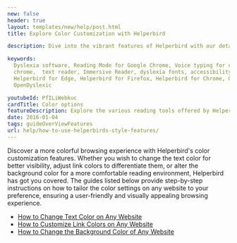```yaml
---
new: false
header: true
layout: templates/new/help/post.html
title: Explore Color Customization with Helperbird

description: Dive into the vibrant features of Helperbird with our detailed guides on color customization. Learn how to effortlessly change text, link, and background colors on any website to enhance readability and aesthetics. Our step-by-step tutorials empower you to personalize your browsing experience to suit your visual preferences, creating a more engaging and accessible digital environment.

keywords:
  Dyslexia software, Reading Mode for Google Chrome, Voice typing for chrome, Text to speech for
  chrome,  text reader, Immersive Reader, dyslexia fonts, accessibility software, dyslexia software,
  Helperbird for Edge, Helperbird for Firefox, Helperbird for Chrome, Opendyslexic for Chrome,
  OpenDyslexic

youtubeId: PfILiWebkuc
cardTitle: Color options
featureDescription: Explore the various reading tools offered by Helperbird to enhance your browsing experience.
date: 2016-01-04
tags: guideOverViewFeatures
url: help/how-to-use-helperbirds-style-features/
---
```



Discover a more colorful browsing experience with Helperbird's color customization features. Whether you wish to change the text color for better visibility, adjust link colors to differentiate them, or alter the background color for a more comfortable reading environment, Helperbird has got you covered. The guides listed below provide step-by-step instructions on how to tailor the color settings on any website to your preference, ensuring a user-friendly and visually appealing browsing experience.





- [How to Change Text Color on Any Website](https://www.helperbird.com/help/change-text-color-on-any-website)
- [How to Customize Link Colors on Any Website](https://www.helperbird.com/help/how-to-customize-link-colors-on-any-website)
- [How to Change the Background Color of Any Website](https://www.helperbird.com/help/how-to-change-the-background-color-of-any-website)
